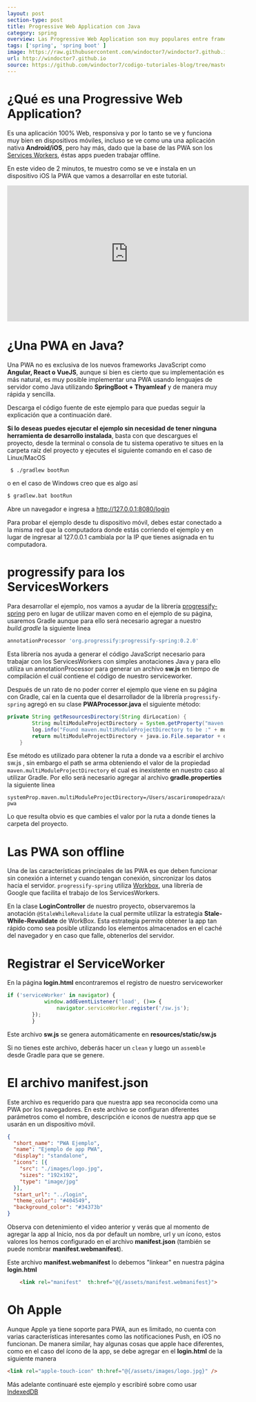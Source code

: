 ```yaml
---
layout: post
section-type: post
title: Progressive Web Application con Java
category: spring
overview: Las Progressive Web Application son muy populares entre frameworks JavaScript, sin embargo, esto no significa que en lenguajes de servidor tradicionales como Java no podamos implementar una PWA. En este tutorial te enseñaré como crear una PWA usando Spring Boot + Thyamleaf.
tags: ['spring', 'spring boot' ]
image: https://raw.githubusercontent.com/windoctor7/windoctor7.github.io/master/static/img/pwa.png
url: http://windoctor7.github.io
source: https://github.com/windoctor7/codigo-tutoriales-blog/tree/master/spring-pwa
---
```


# ¿Qué es una Progressive Web Application?

Es una aplicación 100% Web, responsiva y por lo tanto se ve y funciona muy bien en dispositivos móviles, incluso se ve como una  una aplicación nativa **Android/iOS**, pero hay más, dado que la base de las PWA son los [Services Workers](https://developers.google.com/web/fundamentals/primers/service-workers?hl=es), éstas apps pueden trabajar offline.

En este video de 2 minutos, te muestro como se ve e instala en un dispositivo iOS la PWA que vamos a desarrollar en este tutorial.

<center>
<iframe width="560" height="315" src="https://www.youtube.com/embed/VjA2BIMHJ9c" frameborder="0" allow="accelerometer; autoplay; encrypted-media; gyroscope; picture-in-picture" allowfullscreen></iframe>
</center>

# ¿Una PWA en Java?

Una PWA no es exclusiva de los nuevos frameworks JavaScript como **Angular, React o VueJS**, aunque si bien es cierto que su implementación es más natural, es muy posible implementar una PWA usando lenguajes de servidor como Java utilizando **SpringBoot + Thyamleaf** y de manera muy rápida y sencilla.

Descarga el código fuente de este ejemplo para que puedas seguir la explicación que a continuación daré.

**Si lo deseas puedes ejecutar el ejemplo sin necesidad de tener ninguna herramienta de desarrollo instalada**, basta
con que descargues el proyecto, desde la terminal o consola de tu sistema operativo te situes en la carpeta raíz del proyecto y ejecutes el siguiente comando en el caso de Linux/MacOS

```bash
 $ ./gradlew bootRun
 ```
 
 o en el caso de Windows creo que es algo así
 
 ```bash
 $ gradlew.bat bootRun
 ```
 
Abre un navegador e ingresa a http://127.0.0.1:8080/login

Para probar el ejemplo desde tu dispositivo móvil, debes estar conectado a la misma red que la computadora donde estás corriendo el ejemplo y en lugar de ingresar al 127.0.0.1 cambiala por la IP que tienes asignada en tu computadora.

# progressify para los ServicesWorkers

Para desarrollar el ejemplo, nos vamos a ayudar de la librería [progressify-spring](https://github.com/navkm/progressify-spring) pero en lugar de utilizar maven como en el ejemplo de su página, usaremos Gradle aunque para ello será necesario agregar a nuestro *build.gradle* la siguiente linea

```groovy
annotationProcessor 'org.progressify:progressify-spring:0.2.0'
```

Esta librería nos ayuda a generar el código JavaScript necesario para trabajar con los ServicesWorkers con simples anotaciones Java y para ello utiliza un annotationProcessor para generar un archivo **sw.js** en tiempo de compilación el cuál contiene el código de nuestro serviceworker.

Después de un rato de no poder correr el ejemplo que viene en su página con Gradle, caí en la cuenta que el desarrollador de la librería ``progressify-spring`` agregó en su clase **PWAProcessor.java** el siguiente método:

```java
private String getResourcesDirectory(String dirLocation) {
        String multiModuleProjectDirectory = System.getProperty("maven.multiModuleProjectDirectory");
        log.info("Found maven.multiModuleProjectDirectory to be :" + multiModuleProjectDirectory);
        return multiModuleProjectDirectory + java.io.File.separator + dirLocation;
    }
```

Ese método es utilizado para obtener la ruta a donde va a escribir el archivo sw.js , sin embargo el path se arma obteniendo el valor de la propiedad ``maven.multiModuleProjectDirectory`` el cual es inexistente en nuestro caso al utilizar Gradle. Por ello será necesario agregar al archivo **gradle.properties** la siguiente línea

```properties
systemProp.maven.multiModuleProjectDirectory=/Users/ascariromopedraza/demo-pwa
```

Lo que resulta obvio es que cambies el valor por la ruta a donde tienes la carpeta del proyecto.

# Las PWA son offline

Una de las características principales de las PWA es que deben funcionar sin conexión a internet y cuando tengan conexión, sincronizar los datos hacia el servidor. ``progressify-spring`` utiliza [Workbox](https://developers.google.com/web/tools/workbox/modules/workbox-strategies), una librería de Google que facilita el trabajo de los ServicesWorkers.

En la clase **LoginController** de nuestro proyecto, observaremos la anotación ``@StaleWhileRevalidate`` la cual permite utilizar la estrategia **Stale-While-Revalidate** de WorkBox. Esta estrategia permite obtener la app tan rápido como sea posible utilizando los elementos almacenados en el caché del navegador y en caso que falle, obtenerlos del servidor.

# Registrar el ServiceWorker

En la página **login.html** encontraremos el registro de nuestro serviceworker

```javascript
if ('serviceWorker' in navigator) {
            window.addEventListener('load', ()=> {
                navigator.serviceWorker.register('/sw.js');
        });
        }
```

Este archivo **sw.js** se genera automáticamente en **resources/static/sw.js** 

Si no tienes este archivo, deberás hacer un ``clean`` y luego un ``assemble`` desde Gradle para que se genere.

# El archivo manifest.json

Este archivo es requerido para que nuestra app sea reconocida como una PWA por los navegadores. En este archivo se configuran diferentes parámetros como el nombre, descripción e iconos de nuestra app que se usarán en un dispositivo móvil.

```json
{
  "short_name": "PWA Ejemplo",
  "name": "Ejemplo de app PWA",
  "display": "standalone",
  "icons": [{
    "src": "./images/logo.jpg",
    "sizes": "192x192",
    "type": "image/jpg"
  }],
  "start_url": "../login",
  "theme_color": "#404549",
  "background_color": "#34373b"
}
```

Observa con detenimiento el video anterior y verás que al momento de agregar la app al Inicio, nos da por default un nombre, url y un ícono, estos valores los hemos configurado en el archivo **manifest.json** (también se puede nombrar **manifest.webmanifest**).

Este archivo **manifest.webmanifest** lo debemos "linkear" en nuestra página **login.html**
    
```html    
    <link rel="manifest"  th:href="@{/assets/manifest.webmanifest}">
```
    
# Oh Apple
Aunque Apple ya tiene soporte para PWA, aun es limitado, no cuenta con varias características interesantes como las notificaciones Push, en iOS no funcionan. De manera similar, hay algunas cosas que apple hace diferentes, como en el caso del ícono de la app, se debe agregar en el **login.html** de la siguiente manera

```html
<link rel="apple-touch-icon" th:href="@{/assets/images/logo.jpg}" />
````

Más adelante continuaré este ejemplo y escribiré sobre como usar [IndexedDB](https://developer.mozilla.org/es/docs/Web/API/IndexedDB_API/Usando_IndexedDB)
